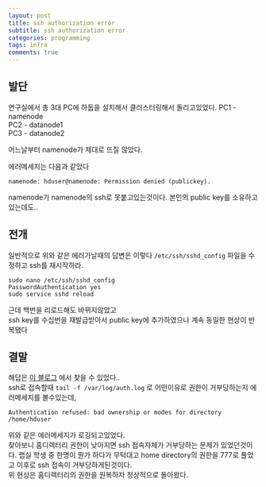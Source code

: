 ```yaml
---
layout: post
title: ssh authorization error
subtitle: ssh authorization error
categories: programming
tags: infra
comments: true
---
```


## 발단
연구실에서 총 3대 PC에 하둡을 설치해서 클러스터링해서 돌리고있었다.
PC1 - namenode  
PC2 - datanode1  
PC3 - datanode2  

어느날부터 namenode가 제대로 뜨질 않았다.

에러메세지는 다음과 같았다
```
namenode: hduser@namenode: Permission denied (publickey).
```

namenode가 namenode의 ssh로 못붙고있는것이다. 본인의 public key를 소유하고있는데도.. 

## 전개
일반적으로 위와 같은 에러가날때의 답변은 이렇다
`/etc/ssh/sshd_config` 파일을 수정하고 ssh를 재시작하라.  
```
sudo nano /etc/ssh/sshd_config
PasswordAuthentication yes
sudo service sshd reload
```

근데 백번을 리로드해도 바뀌지않았고  
ssh key를 수십번을 재발급받아서 public key에 추가하였으나 계속 동일한 현상이 반복됐다

## 결말
해답은 [이 블로그](https://m.blog.naver.com/PostView.nhn?blogId=kamagod&logNo=150129032252) 에서 찾을 수 있었다..  
ssh로 접속할때 `tail -f /var/log/auth.log` 로 어떤이유로 권한이 거부당하는지 에러메세지를 볼수있는데,  
```
Authentication refused: bad ownership or modes for directory /home/hduser
```
위와 같은 에러메세지가 로깅되고있었다.  
찾아보니 홈디렉터리 권한이 낮아지면 ssh 접속자체가 거부당하는 문제가 있었던것이다.
랩실 학생 중 한명이 뭔가 하다가 무턱대고 home directory의 권한을 777로 풀었고 이후로 ssh 접속이 거부당하게된것이다.   
위 현상은 홈디렉터리의 권한을 원복하자 정상적으로 돌아왔다.  
